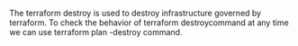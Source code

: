 

The terraform destroy is used to destroy infrastructure governed by terraform. To check the behavior of terraform destroycommand at any time we can use terraform plan -destroy command.

